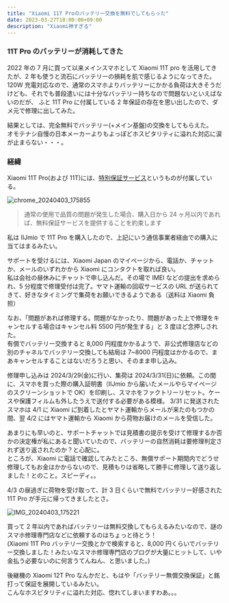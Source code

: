 ```yaml
---
title: "Xiaomi 11T Proのバッテリー交換を無料でしてもらった"
date: 2023-03-27T18:00:00+09:00
description: "Xiaomi神すぎる"
---
```


### 11T Pro のバッテリーが消耗してきた

2022 年の 7 月に買って以来メインスマホとして Xiaomi 11T pro を活用してきたが、2 年も使うと流石にバッテリーの損耗を肌で感じるようになってきた。  
120W 充電対応なので、通常のスマホよりバッテリーにかかる負荷は大きそうだけども、それでも普段遣いには十分なバッテリー持ちなので問題ないといえばないのだが、
ふと 11T Pro に付属している 2 年保証の存在を思い出したので、ダメ元で修理に出してみた。

結果としては、完全無料でバッテリー(+メイン基盤)の交換をしてもらえた。  
オモテナシ自慢の日本メーカーよりもよっぽどホスピタリティに溢れた対応に涙が止まらない・・・。

### 経緯

Xiaomi 11T Pro(および 11T)には、[特別保証サービス](https://www.mi.com/jp/service/support/xiaomi11t/pro-premium-service.html)というものが付属している。

![chrome_20240403_175855](https://gist.github.com/assets/47537864/57a4ab7a-9532-445e-9696-12d99006d89c)

> 通常の使用で品質の問題が発生した場合、購入日から 24 ヶ月以内であれば、無料保証サービスを提供することを約束します

私は IIJmio で 11T Pro を購入したので、上記にいう通信事業者経由での購入に当てはまるみたい。

サポートを受けるには、Xiaomi Japan のマイページから、電話か、チャットか、メールのいずれかから Xiaomi にコンタクトを取れば良い。  
私は会社の昼休みにチャットで申し込んだ。その場で IMEI などの提出を求められ、5 分程度で修理受付は完了。ヤマト運輸の回収サービスの URL が送られてきて、好きなタイミングで集荷をお願いできるようである（送料は Xiaomi 負担）

なお、「問題があれば修理する。問題がなかったり、問題があった上で修理をキャンセルする場合はキャンセル料 5500 円が発生する」と 3 度ほど念押しされた。  
有償でバッテリー交換すると 8,000 円程度かかるようで、非公式修理店などの別のチャネルでバッテリー交換しても結局は 7~8000 円程度はかかるので、まあキャンセルすることはないだろうと思い、そのまま申し込み。

修理申し込みは 2024/3/29(金)に行い、集荷は 2024/3/31(日)に依頼。この間に、スマホを買った際の購入証明書（IIJmio から届いたメールやらマイページのスクリーンショットで OK）を印刷し、スマホをファクトリーリセット。ケースや保護フィルムも外したうえで送付する必要がある模様。
3/31 に発送されたスマホは 4/1 に Xiaomi に゙到着したとヤマト運輸からメールが来たのもつかの間、翌 4/2 にはヤマト運輸から Xiaomi から荷物お届けのメールを受信した。

あまりにも早いのと、サポートチャットでは見積書の提示を受けて修理するか否かの決定権が私にあると聞いていたので、バッテリーの自然消耗は要修理判定されず送り返されたのか？と心配に。  
ところが、Xiaomi に電話で確認してみたところ、無償サポート期間内でどうせ修理してもお金はかからないので、見積もりは省略して勝手に修理して送り返しました！とのこと。スピーディ。。

4/3 の昼過ぎに荷物を受け取って、計 3 日くらいで無料でバッテリー好感された 11T Pro が手元に帰ってきましたとさ。

![IMG_20240403_175221](https://gist.github.com/assets/47537864/64b7cc93-6ae9-4b54-baf2-c5a20ca899c8)

買って 2 年以内であればバッテリーは無料交換してもらえるみたいなので、謎のスマホ修理専門店などに依頼するのはちょっと待とう！  
(Xiaomi 11T Pro バッテリー交換とかで検索すると、8,000 円くらいでバッテリー交換しました！みたいなスマホ修理専門店のブログが大量にヒットして、いや金払う必要ないのに何言うてんねん、と思いました。)

後継機の Xiaomi 12T Pro なんかだと、もはや「バッテリー無償交換保証」と銘打って保証を展開しているみたい。  
こんなホスピタリティに溢れた対応、惚れてしまいますわあ。。。
